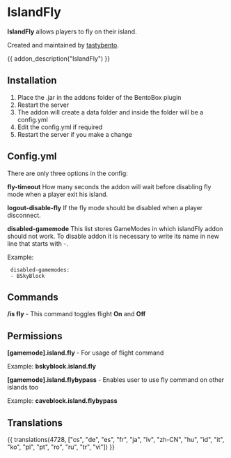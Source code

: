 # IslandFly

**IslandFly** allows players to fly on their island.

Created and maintained by [tastybento](https://github.com/tastybento).

{{ addon_description("IslandFly") }}

## Installation

1. Place the .jar in the addons folder of the BentoBox plugin
2. Restart the server
3. The addon will create a data folder and inside the folder will be a config.yml
4. Edit the config.yml if required
5. Restart the server if you make a change

## Config.yml

There are only three options in the config:

**fly-timeout**
How many seconds the addon will wait before disabling fly mode when a player exit his island.

**logout-disable-fly**
If the fly mode should be disabled when a player disconnect.

**disabled-gamemode**
This list stores GameModes in which islandFly addon should not work. To disable addon it is necessary to write its name in new line that starts with -. 

Example:
```
 disabled-gamemodes:
 - BSkyBlock
```

## Commands
**/is fly** - This command toggles flight **On** and **Off**

## Permissions
**[gamemode].island.fly** - For usage of flight command

Example:
    **bskyblock.island.fly**

**[gamemode].island.flybypass** - Enables user to use fly command on other islands too


Example:
**caveblock.island.flybypass**

## Translations

{{ translations(4728, ["cs", "de", "es", "fr", "ja", "lv", "zh-CN", "hu", "id", "it", "ko", "pl", "pt", "ro", "ru", "tr", "vi"]) }}
